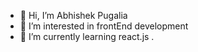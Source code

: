 - 👋 Hi, I’m Abhishek Pugalia
- 👀 I’m interested in frontEnd development
- 🌱 I’m currently learning react.js
.

<!---
apthebest/apthebest is a ✨ special ✨ repository because its `README.md` (this file) appears on your GitHub profile.
You can click the Preview link to take a look at your changes.
--->
